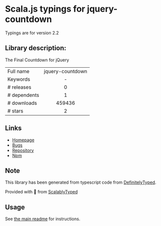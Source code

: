 
# Scala.js typings for jquery-countdown

Typings are for version 2.2

## Library description:
The Final Countdown for jQuery

|                    |                 |
| ------------------ | :-------------: |
| Full name          | jquery-countdown |
| Keywords           | - |
| # releases         | 0 |
| # dependents       | 1 |
| # downloads        | 459436 |
| # stars            | 2 |

## Links
- [Homepage](http://hilios.github.io/jQuery.countdown/)
- [Bugs](https://github.com/hilios/jQuery.countdown/issues)
- [Repository](https://github.com/hilios/jQuery.countdown)
- [Npm](https://www.npmjs.com/package/jquery-countdown)
    


## Note
This library has been generated from typescript code from [DefinitelyTyped](https://definitelytyped.org).

Provided with :purple_heart: from [ScalablyTyped](https://github.com/oyvindberg/ScalablyTyped)

## Usage
See [the main readme](../../readme.md) for instructions.


